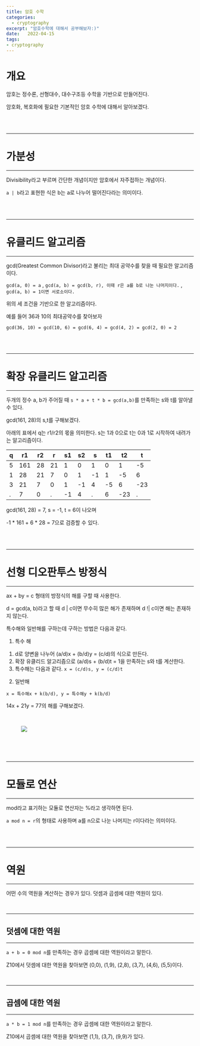 ```yaml
---
title: 암호 수학
categories: 
  - cryptography
excerpt: "암호수학에 대해서 공부해보자:)"
date:   2022-04-15
tags:
- cryptography
---
```


# 개요

암호는 정수론, 선형대수, 대수구조등 수학을 기반으로 만들어진다.

암호화, 복호화에 필요한 기본적인 암호 수학에 대해서 알아보겠다.

<br />
<br />

---

# 가분성

---

Divisibility라고 부르며 간단한 개념이지만 암호에서 자주접하는 개념이다.

`a | b`라고 표현한 식은 b는 a로 나누어 떨어진다라는 의미이다.

<br />
<br />

---

# 유클리드 알고리즘

---

gcd(Greatest Common Divisor)라고 불리는 최대 공약수를 찾을 때 필요한 알고리즘이다.

`gcd(a, 0) = a` , `gcd(a, b) = gcd(b, r), 이때 r은 a를 b로 나눈 나머지이다.` , ` gcd(a, b) = 1이면 서로소이다.`

위의 세 조건을 기반으로 한 알고리즘이다.

예를 들어 36과 10의 최대공약수를 찾아보자

`gcd(36, 10) = gcd(10, 6) = gcd(6, 4) = gcd(4, 2) = gcd(2, 0) = 2`

<br />
<br />

---

# 확장 유클리드 알고리즘

---

두개의 정수 a, b가 주어질 때 `s * a + t * b = gcd(a,b)`를 만족하는 s와 t를 알아낼 수 있다.

gcd(161, 28)의 s,t를 구해보겠다.

아래의 표에서 q는 r1/r2의 몫을 의미한다. s는 1과 0으로 t는 0과 1로 시작하여 내려가는 알고리즘이다.

| q | r1 | r2 | r | s1 | s2 | s | t1 | t2 | t |
| --- | --- | --- | --- | --- | --- | --- | --- | --- | --- |
| 5 | 161 | 28 | 21 | 1 | 0 | 1 | 0 | 1 | -5 |
| 1 | 28 | 21 | 7 | 0 | 1 | -1 | 1 | -5 | 6 |
| 3 | 21 | 7 | 0 | 1 | -1 | 4 | -5 | 6 | -23 |
| . | 7 | 0 | . | -1 | 4 | . | 6 | -23 | . |

gcd(161, 28) = 7, s = -1, t = 6이 나오며

-1 * 161 + 6 * 28 = 7으로 검증할 수 있다.

<br />
<br />

---

# 선형 디오판투스 방정식

---

ax + by = c 형태의 방정식의 해를 구할 때 사용한다.

d = gcd(a, b)라고 할 때 d | c이면 무수히 많은 해가 존재하며 d !| c이면 해는 존재하지 않는다.

특수해와 일반해를 구하는데 구하는 방법은 다음과 같다.

1) 특수 해

1. d로 양변을 나누어 (a/d)x + (b/d)y = (c/d)의 식으로 만든다.
2. 확장 유클리드 알고리즘으로 (a/d)s + (b/d)t = 1을 만족하는 s와 t를 계산한다.
3. 특수해는 다음과 같다. `x = (c/d)s, y = (c/d)t`

2) 일반해

`x = 특수해x + k(b/d), y = 특수해y + k(b/d)`

14x + 21y = 77의 해를 구해보겠다.

<br />

<figure>
	<a href="https://user-images.githubusercontent.com/79088896/163576328-c221f313-b211-4f8d-b8a4-40047e364fb9.jpg">
		<img src="https://user-images.githubusercontent.com/79088896/163576328-c221f313-b211-4f8d-b8a4-40047e364fb9.jpg" class="w8" />
	</a>
</figure>

<br />

<br />
<br />

---

# 모듈로 연산

---

mod라고 표기하는 모듈로 연산자는 %라고 생각하면 된다.

`a mod n = r`의 형태로 사용하며 a를 n으로 나눈 나머지는 r이다라는 의미이다.

<br />
<br />

---

# 역원

---

어떤 수의 역원을 계산하는 경우가 있다. 덧셈과 곱셈에 대한 역원이 있다.

<br />

---

## 덧셈에 대한 역원

---

`a + b = 0 mod n`를 만족하는 경우 곱셈에 대한 역원이라고 말한다.

Z10에서 덧셈에 대한 역원을 찾아보면 (0,0), (1,9), (2,8), (3,7), (4,6), (5,5)이다.

<br />

---

## 곱셈에 대한 역원

---

`a * b = 1 mod n`를 만족하는 경우 곱셈에 대한 역원이라고 말한다.

Z10에서 곱셈에 대한 역원을 찾아보면 (1,1), (3,7), (9,9)가 있다.
